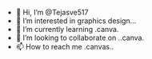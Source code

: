 - 👋 Hi, I’m @Tejasve517
- 👀 I’m interested in graphics design...
- 🌱 I’m currently learning .canva.
- 💞️ I’m looking to collaborate on ..canva.
- 📫 How to reach me .canvas..

<!---
Tejasve517/Tejasve517 is a ✨ special ✨ repository because its `README.md` (this file) appears on your GitHub profile.
You can click the Preview link to take a look at your changes.
--->
